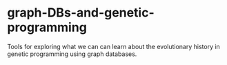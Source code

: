 # graph-DBs-and-genetic-programming
Tools for exploring what we can can learn about the evolutionary history in genetic programming using graph databases.
